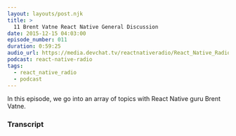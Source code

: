 ```yaml
---
layout: layouts/post.njk
title: >
  11 Brent Vatne React Native General Discussion
date: 2015-12-15 04:03:00
episode_number: 011
duration: 0:59:25
audio_url: https://media.devchat.tv/reactnativeradio/React_Native_Radio_Episode_11.mp3
podcast: react-native-radio
tags:
  - react_native_radio
  - podcast
---
```


In this episode, we go into an array of topics with React Native guru Brent Vatne.

### Transcript
